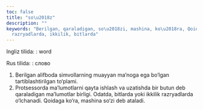 ```yaml
---
toc: false
title: "so\u2018z"
description: ""
keywords: "Berilgan, qaraladigan, so\u2018zi, mashina, ko\u2018ra, Qoidaga, o\u2018lchanadi,
  razryadlarda, ikkilik, bitlarda"
---
```


Ingliz tilida:
:   word

Rus tilida:
:   слово

1. Berilgan alifboda simvollarning muayyan ma’noga ega bo‘lgan tartiblashtirilgan to‘plami.
 2. Protsessorda ma’lumotlarni qayta ishlash va uzatishda bir butun deb qaraladigan ma’lumotlar birligi. Odatda, bitlarda yoki ikkilik razryadlarda o‘lchanadi. Qoidaga ko‘ra, mashina so‘zi deb ataladi.